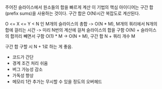 주어진 슬라이스에서 원소들의 합을 빠르게 계산
이 기법의 핵심 아이디어는 구간 합(prefix sums)을 사용하는 것이다.
구간 합은 O(N)시간 복잡도로 계산된다.


O <= X <= Y < N 인 M개의 슬라이스의 총합 -> O(N * M), M개의 쿼리에서 N개의 합에 걸리는 시간
-> 미리 N번의 계산에 걸쳐 슬라이스의 합을 구함 O(N) + 슬라이스의 합끼리 빼면서 구함 O(1) * M -> O(N + M), 구간 합 N + 쿼리 개수 M

구간 합 구할 시 N + 1로 하는 게 좋음.
- 코드가 간단
- 경계 조건 처리 쉬움
- 버그 가능성 감소
- 가독성 향상
- 메모리 1칸 추가는 무시할 수 있을 정도의 오버헤드

